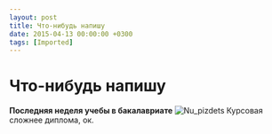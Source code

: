 ```yaml
---
layout: post
title: Что-нибудь напишу
date: 2015-04-13 00:00:00 +0300
tags: [Imported]
---
```

# Что-нибудь напишу

**Последняя неделя учебы в бакалавриате**
![Nu_pizdets](https://vlaim.s3.amazonaws.com/uploads/2015/04/Nu_pizdets.gif)
Курсовая сложнее диплома, ок.